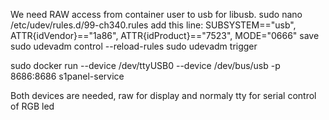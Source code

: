 We need RAW access from container user to usb for libusb.
sudo nano /etc/udev/rules.d/99-ch340.rules
add this line:
SUBSYSTEM=="usb", ATTR{idVendor}=="1a86", ATTR{idProduct}=="7523", MODE="0666"
save
sudo udevadm control --reload-rules
sudo udevadm trigger

sudo docker run --device /dev/ttyUSB0 --device /dev/bus/usb -p 8686:8686 s1panel-service

Both devices are needed, raw for display and normaly tty for serial control of RGB led


